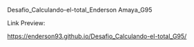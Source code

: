 Desafio_Calculando-el-total_Enderson Amaya_G95

Link Preview:

https://enderson93.github.io/Desafio_Calculando-el-total_G95/
